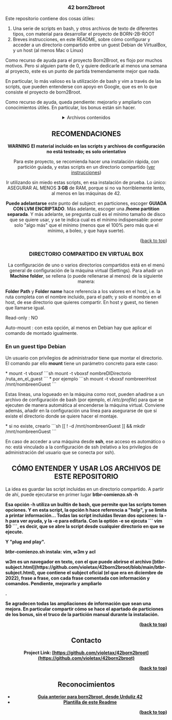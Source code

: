<!-- Improved compatibility of back to top link: See: https://github.com/othneildrew/Best-README-Template/pull/73 -->
<a name="readme-top"></a>
<!--
*** Thanks for checking out the Best-README-Template. If you have a suggestion
*** that would make this better, please fork the repo and create a pull request
*** or simply open an issue with the tag "enhancement".
*** Don't forget to give the project a star!
*** Thanks again! Now go create something AMAZING! :D
-->

<!-- PROJECT SHIELDS -->
<!--
*** I'm using markdown "reference style" links for readability.
*** Reference links are enclosed in brackets [ ] instead of parentheses ( ).
*** See the bottom of this document for the declaration of the reference variables
*** for contributors-url, forks-url, etc. This is an optional, concise syntax you may use.
*** https://www.markdownguide.org/basic-syntax/#reference-style-links
-->

<!-- PROJECT LOGO -->
<br />
<div align="center">
  <a href="https://github.com/violetax/42born2broot"></a>
<div align="left">
  <h3 align="center">42 born2broot</h3>
  <p>Este repositorio contiene dos cosas útiles: </p>
  <ol>
  	<li> Una serie de scripts en bash, y otros archivos de texto de diferentes tipos, con material para desarrollar el proyecto de BORN-2B-ROOT </li>
   	<li> Breves instrucciones, en este README, sobre cómo configurar y acceder a un directorio compartido entre un guest Debian de VirtualBox, y un host (al menos Mac o Linux) </li>
  </ol>
  <p>Como recurso de ayuda para el proyecto Born2Broot, es flojo por muchos motivos. Pero si alguien parte de 0, y quiere dedicarle al menos una semana al proyecto, este es un punto de partida tremendamente mejor que nada.</p>
  <p>En particular, lo más valioso es la utilización de bash y vim a través de las scripts, que pueden entenderse con apoyo en Google, que es en lo que consiste el proyecto de born2Broot.</p>
  <p>Como recurso de ayuda, queda pendiente: mejorarlo y ampliarlo con conocimientos útiles. En particular, los bonus están sin hacer.</p>
</div>

<!-- TABLE OF CONTENTS -->
<details>
	<summary>Archivos contenidos</summary>
		<h4><a href="#bashscripts">Scripts de bash</a></h4>
	<div align="left">
		<ol>
			<li>[btbr-comienzo.sh](https://github.com/violetax/42born2broot/blob/main/btbr-comienzo.sh)</li>
			<li>[btbr-final.sh](https://github.com/violetax/42born2broot/blob/main/btbr-comienzo.sh)</li>
			<li>[monitoring.sh](https://github.com/violetax/42born2broot/blob/main/monitoring.sh)</li>
			<li>[algunos_comandos_virtualbox.sh](https://github.com/violetax/42born2broot/blob/main/algunos_comandos_virtualbox.sh)</li>
			<li>[sobre_lvm_y_contrasenia_encriptada.sh](https://github.com/violetax/42born2broot/blob/main/sobre_lvm_y_contrasenia_encriptada.sh)
		</ol>
	</div>
	<div align="left">
		<h4><a href="#bashfunciones">Funciones: auxiliares de bash</a></h4>
		<ol>
			<li>[Opte.fu](https://github.com/violetax/42born2broot/blob/main/Opte.fu)</li>
			<li>[Continua.fu](https://github.com/violetax/42born2broot/blob/main/Continua.fu)</li>
		</ol>
	</div>
	<div align="left">
		<h4><a href="#configbash">Archivos de configuración de bash</a></h4>
		<ol>
			<li>[.bashrc](https://github.com/violetax/42born2broot/blob/main/.bashrc)</li>
			<li>[.bash_aliases](https://github.com/violetax/42born2broot/blob/main/.bash_aliases)</li>
			<li>[.dircolors](https://github.com/violetax/42born2broot/blob/main/.dircolors)</li>
		</ol>
	</div>
	<div align="left">
		<h4><a href="#configvim">Archivos de configuración de vim</a></h4>
		<ol>
			<li>[.vimrc](https://github.com/violetax/42born2broot/blob/main/.vimrc)</li>
		</ol>
	</div>
	<div align="left">
		<h4><a href="#vimdir">Directorio de vim</a></h4>
		<ul>
			<li>[Directorio de archivos con contenido de texto, para la funcionalidad: insert](https://github.com/violetax/42born2broot/tree/main/.vim/sourceText)</li>
			<li>[Directorio de archivos tipo vim, con funcionalidad de sintaxis](https://github.com/violetax/42born2broot/tree/main/.vim/plugin)</li>
		</ul>
	</div>
	<div align="left">
		<h4><a href="#subjhtml">El subject, en formato html</a></h4>
	</div>
	</ul>
</details>

<!-- ABOUT THE PROJECT -->
## RECOMENDACIONES
<strong><strong>WARNING</strong></strong> 
<strong>El material incluído en las scripts y archivos de configuración no está testeado; es solo orientativo</strong>

<div id="recomendaciones">
<p>Para este proyecto, se recomienda hacer una instalación rápida, con partición guiada, y estas scripts en un directorio compartido (<a href="#directoriocompartido">ver instrucciones</a>)</p>
<p>Ir utilizando sin miedo estas scripts, en esa instalación de prueba. Lo único: ASEGURAR AL MENOS <b>3 GB</b> de RAM, porque si no va horriblemente lento, al menos en las máquinas de 42.</p>
<p><b>Puede adelantarse</b> este punto del subject: en particiones, escoger <b>GUIADA CON LVM ENCRIPTADO</b>. Más adelante, escoger una <b>/home partition separada</b>. Y más adelante, se pregunta cuál es el mínimo tamaño de disco que se quiere usar, y se te indica cual es el mínimo indispensable: poner solo "algo más" que el mínimo (menos que el 100% pero más que el mínimo, a boleo, y que haya suerte).</p>
</div>
<!-- Here's a blank template to get started: To avoid retyping too much info. Do a search and replace with your text editor for the following: `violetax`, `42born2broot`, `twitter_handle`, `linkedin_username`, `email_client`, `violetaggarcia@gmail.com`, `project_title`, `project_description` -->

<p align="right">(<a href="#readme-top">back to top</a>)</p>

<!-- GETTING STARTED -->
### DIRECTORIO COMPARTIDO EN VIRTUAL BOX

<div id="directoriocompartido">
<p>La configuración de uno o varios directorios compartidos está en el menú general de configuración de la máquina virtual (Settings). Para añadir un <b>Machine folder</b>, se rellena (o puede rellenarse al menos) de la siguiente manera:</p>
<div align="left">
<p><b>Folder Path</b> y <b>Folder name</b> hace referencia a los valores en el host, i.e. la ruta completa con el nombre incluido, para el path; y solo el nombre en el host, de ese directorio que quieres compartir. En host y guest, no tienen que llamarse igual.
<p>Read-only : NO </p>
<p>Auto-mount : con esta opción, al menos en Debian hay que aplicar el comando de montado igualmente.</p>
</div>
<div align="left">
<h3>En un guest tipo Debian</h3>
<p>Un usuario con privilegios de administrador tiene que montar el directorio. El comando par ello <b>mount</b> tiene un parámetro concreto para este caso:</p>
* mount -t vboxsf
  ```sh
  mount -t vboxsf nombreDlDirectorio /ruta_en_el_guest
  ```
* por ejemplo
  ```sh
  mount -t vboxsf nombreenHost /mnt/nombreenGuest
  ```
<p>Estas líneas, una logueado en la máquina como root,  pueden añadirse a un archivo de configuración de bash (por ejemplo, el <i>/etc/profile</i>) para que se ejecuten de manera automática al encenderse la máquina virtual. Conviene además, añadir en la configuración una línea para asegurarse de que sí existe el directorio donde se quiere hacer el montaje.</p>
* si no existe, crearlo
  ```sh
  [[ ! -d /mnt/nombreenGuest ]] && mkdir /mnt/nombreenGuest
  ```
<p>En caso de acceder a una máquina desde <b>ssh</b>, ese acceso es automático o no: está vinculado a la configuración de ssh (relativo a los privilegios de administración del usuario que se conecta por ssh).</p>
</div>
</div>

## CÓMO ENTENDER Y USAR LOS ARCHIVOS DE ESTE REPOSITORIO

  <div align="left" id="comousaresto">
   <p>La idea es guardar las script incluidas en un directorio compartido. A partir de ahí, puede ejecutarse en primer lugar <b>btbr-comienzo.sh -h<b> </p>
   <p>Esa opción <b>-h</b> utiliza un builtin de bash, que permite que las scripts tomen opciones. Y en esta script, la opción h hace referencia a "help", y se limita a printar información... Todas las script incluidas llevan dos opciones: la <b>-h</b> para ver ayuda, y la <b>-e</b> para editarla. Con la optión -e se ejecuta ``` vim $0 ```, es decir, que se abre la script desde cualquier directorio en que se ejecute.  </p>
  <p>Y "plug and play".</p>
  <strong>btbr-comienzo.sh instala: vim, w3m y acl</strong> 
  <p><b>w3m</b> es un navegador en texto, con el que puede abrirse el archivo <b>[btbr-subject.html](https://github.com/violetax/42born2broot/blob/main/btbr-subject.html)</b>, que contiene el subject oficial (el que era en diciembre de 2022), frase a frase, con cada frase comentada con información y comandos. <b>Pendiente, mejorarlo y ampliarlo</b></p>.
  <p>Se agradecen todas las ampliaciones de información que sean una mejora. En particular compartir cómo se hace el apartado de particiones de los bonus, sin el truco de la partición manual durante la instalación.</p>
  </div>
<p align="right">(<a href="#readme-top">back to top</a>)</p>

<!-- CONTACT -->
## Contacto

Project Link: [https://github.com/violetax/42born2broot](https://github.com/violetax/42born2broot)
<p align="right">(<a href="#readme-top">back to top</a>)</p>

<!-- ACKNOWLEDGMENTS -->
## Reconocimientos

* [Guia anterior para born2broot, desde Urduliz 42](https://docs.google.com/document/d/1P3aTAu0zp-_aRrH31AdM6_k6_tWx6j97MF007J6LtsI/edit?usp=sharing)
* [Plantilla de este Readme](https://github.com/othneildrew/Best-README-Template)

<p align="right">(<a href="#readme-top">back to top</a>)</p>

<!-- MARKDOWN LINKS & IMAGES -->
<!-- https://www.markdownguide.org/basic-syntax/#reference-style-links -->
[contributors-shield]: https://img.shields.io/github/contributors/violetax/42born2broot.svg?style=for-the-badge
[contributors-url]: https://github.com/violetax/42born2broot/graphs/contributors
[forks-shield]: https://img.shields.io/github/forks/violetax/42born2broot.svg?style=for-the-badge
[forks-url]: https://github.com/violetax/42born2broot/network/members
[stars-shield]: https://img.shields.io/github/stars/violetax/42born2broot.svg?style=for-the-badge
[stars-url]: https://github.com/violetax/42born2broot/stargazers
[issues-shield]: https://img.shields.io/github/issues/violetax/42born2broot.svg?style=for-the-badge
[issues-url]: https://github.com/violetax/42born2broot/issues
[license-shield]: https://img.shields.io/github/license/violetax/42born2broot.svg?style=for-the-badge
[license-url]: https://github.com/violetax/42born2broot/blob/master/LICENSE.txt
[linkedin-shield]: https://img.shields.io/badge/-LinkedIn-black.svg?style=for-the-badge&logo=linkedin&colorB=555
[linkedin-url]: https://linkedin.com/in/linkedin_username
[product-screenshot]: images/screenshot.png
[Next.js]: https://img.shields.io/badge/next.js-000000?style=for-the-badge&logo=nextdotjs&logoColor=white
[Next-url]: https://nextjs.org/
[React.js]: https://img.shields.io/badge/React-20232A?style=for-the-badge&logo=react&logoColor=61DAFB
[React-url]: https://reactjs.org/
[Vue.js]: https://img.shields.io/badge/Vue.js-35495E?style=for-the-badge&logo=vuedotjs&logoColor=4FC08D
[Vue-url]: https://vuejs.org/
[Angular.io]: https://img.shields.io/badge/Angular-DD0031?style=for-the-badge&logo=angular&logoColor=white
[Angular-url]: https://angular.io/
[Svelte.dev]: https://img.shields.io/badge/Svelte-4A4A55?style=for-the-badge&logo=svelte&logoColor=FF3E00
[Svelte-url]: https://svelte.dev/
[Laravel.com]: https://img.shields.io/badge/Laravel-FF2D20?style=for-the-badge&logo=laravel&logoColor=white
[Laravel-url]: https://laravel.com
[Bootstrap.com]: https://img.shields.io/badge/Bootstrap-563D7C?style=for-the-badge&logo=bootstrap&logoColor=white
[Bootstrap-url]: https://getbootstrap.com
[JQuery.com]: https://img.shields.io/badge/jQuery-0769AD?style=for-the-badge&logo=jquery&logoColor=white
[JQuery-url]: https://jquery.com 
